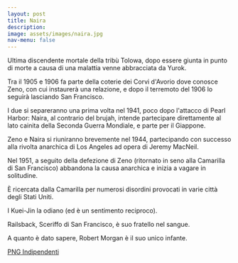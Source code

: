 ```yaml
---
layout: post
title: Naira
description:
image: assets/images/naira.jpg
nav-menu: false
---
```


Ultima discendente mortale della tribù Tolowa, dopo essere giunta in punto di morte a causa di una malattia venne abbracciata da Yurok.

Tra il 1905 e 1906 fa parte della coterie dei Corvi d'Avorio dove conosce Zeno, con cui instaurerà una relazione, e dopo il terremoto del 1906 lo seguirà lasciando San Francisco.

I due si separeranno una prima volta nel 1941, poco dopo l'attacco di Pearl Harbor: Naira, al contrario del brujah, intende partecipare direttamente al lato cainita della Seconda Guerra Mondiale, e parte per il Giappone. 

Zeno e Naira si riuniranno brevemente nel 1944, partecipando con successo alla rivolta anarchica di Los Angeles ad opera di Jeremy MacNeil. 

Nel 1951, a seguito della defezione di Zeno (ritornato in seno alla Camarilla di San Francisco) abbandona la causa anarchica e inizia a vagare in solitudine.

È ricercata dalla Camarilla per numerosi disordini provocati in varie città degli Stati Uniti. 

I Kuei-Jin la odiano (ed è un sentimento reciproco).

Railsback, Sceriffo di San Francisco, è suo fratello nel sangue.

A quanto è dato sapere, Robert Morgan è il suo unico infante.

<a href="http://xabacadabra.com/cursed-legacy/png-indipendenti.html" class="button back">PNG Indipendenti</a>